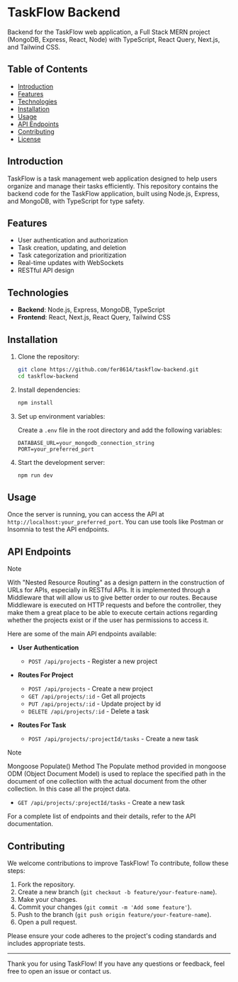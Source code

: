 # TaskFlow Backend

Backend for the TaskFlow web application, a Full Stack MERN project (MongoDB, Express, React, Node) with TypeScript, React Query, Next.js, and Tailwind CSS.

## Table of Contents

- [Introduction](#introduction)
- [Features](#features)
- [Technologies](#technologies)
- [Installation](#installation)
- [Usage](#usage)
- [API Endpoints](#api-endpoints)
- [Contributing](#contributing)
- [License](#license)

## Introduction

TaskFlow is a task management web application designed to help users organize and manage their tasks efficiently. This repository contains the backend code for the TaskFlow application, built using Node.js, Express, and MongoDB, with TypeScript for type safety.

## Features

- User authentication and authorization
- Task creation, updating, and deletion
- Task categorization and prioritization
- Real-time updates with WebSockets
- RESTful API design

## Technologies

- **Backend**: Node.js, Express, MongoDB, TypeScript
- **Frontend**: React, Next.js, React Query, Tailwind CSS

## Installation

1. Clone the repository:

    ```bash
    git clone https://github.com/fer8614/taskflow-backend.git
    cd taskflow-backend
    ```

2. Install dependencies:

    ```bash
    npm install
    ```

3. Set up environment variables:

    Create a `.env` file in the root directory and add the following variables:

    ```plaintext
    DATABASE_URL=your_mongodb_connection_string
    PORT=your_preferred_port
    ```

4. Start the development server:

    ```bash
    npm run dev
    ```

## Usage

Once the server is running, you can access the API at `http://localhost:your_preferred_port`. You can use tools like Postman or Insomnia to test the API endpoints.

## API Endpoints
> [!NOTE]
> With "Nested Resource Routing" as a design pattern in the construction of URLs for APls, especially in RESTful APls.
It is implemented through a Middleware that will allow us to give better order to our routes.
Because Middleware is executed on HTTP requests and
before the controller, they make them a great place to be able to execute certain actions regarding whether the projects exist or if the user has permissions to access it.

Here are some of the main API endpoints available:

- **User Authentication**
  - `POST /api/projects` - Register a new project

- **Routes For Project**
  - `POST /api/projects` - Create a new project
  - `GET /api/projects/:id` - Get all projects
  - `PUT /api/projects/:id` - Update project by id
  - `DELETE /api/projects/:id` - Delete a task
- **Routes For Task**
  - `POST /api/projects/:projectId/tasks` - Create a new task
> [!NOTE]
> Mongoose Populate() Method
The Populate method provided in mongoose ODM (Object Document Model) is used to replace the specified path in the document of one collection with the actual document from the other collection. In this case all the project data.
  - `GET /api/projects/:projectId/tasks` - Create a new task

For a complete list of endpoints and their details, refer to the API documentation.

## Contributing

We welcome contributions to improve TaskFlow! To contribute, follow these steps:

1. Fork the repository.
2. Create a new branch (`git checkout -b feature/your-feature-name`).
3. Make your changes.
4. Commit your changes (`git commit -m 'Add some feature'`).
5. Push to the branch (`git push origin feature/your-feature-name`).
6. Open a pull request.

Please ensure your code adheres to the project's coding standards and includes appropriate tests.

---

Thank you for using TaskFlow! If you have any questions or feedback, feel free to open an issue or contact us.

